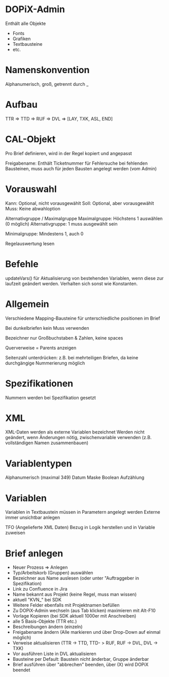 # DOPiX-Admin

Enthält alle Objekte

- Fonts
- Grafiken
- Textbausteine
- etc.

# Namenskonvention

Alphanumerisch, groß, getrennt durch _

# Aufbau

TTR => TTD => RUF => DVL => [LAY, TXK, ASL, END]

# CAL-Objekt

Pro Brief definieren, wird in der Regel kopiert und angepasst

Freigabename:
Enthält Ticketnummer für Fehlersuche bei fehlenden Bausteinen,
muss auch für jeden Bausten angelegt werden (vom Admin)


# Vorauswahl

Kann: Optional, nicht vorausgewählt
Soll: Optional, aber vorausgewählt
Muss: Keine abwahloption

Alternativgruppe / Maximalgruppe
Maximalgruppe: Höchstens 1 auswählen (0 möglich)
Alternativgruppe: 1 muss ausgewählt sein

Minimalgruppe: Mindestens 1, auch 0

Regelauswertung lesen

# Befehle

updateVars() für Aktualisierung von bestehenden Variablen, wenn diese zur laufzeit geändert werden. Verhalten sich sonst wie Konstanten.

# Allgemein

Verschiedene Mapping-Bausteine für unterschiedliche positionen im Brief

Bei dunkelbriefen kein Muss verwenden

Bezeichner nur Großbuchstaben & Zahlen, keine spaces

Querverweise = Parents anzeigen

Seitenzahl unterdrücken: z.B. bei mehrteiligen Briefen, da keine durchgängige Nummerierung möglich

# Spezifikationen

Nummern werden bei Spezifikation gesetzt

# XML

XML-Daten werden als externe Variablen bezeichnet
Werden nicht geändert, wenn Änderungen nötig, zwischenvariable verwenden (z.B. vollständigen Namen zusammenbauen)

# Variablentypen

Alphanumerisch (maximal 349)
Datum
Maske
Boolean
Aufzählung

# Variablen

Variablen in Textbaustein müssen in Parametern angelegt werden
Externe immer unsichtbar anlegen

TFO (Angelieferte XML Daten)
Bezug in Logik herstellen und in Variable zuweisen

# Brief anlegen

* Neuer Prozess => Anlegen
* Typ/Arbeitskorb (Gruppen) auswählen
* Bezeichner aus Name auslesen (oder unter "Auftraggeber in Spezifikation)
* Link zu Confluence in Jira
* Name bekannt aus Projekt (keine Regel, muss man wissen)
* aktuell "KVN_" bei SDK
* Weitere Felder ebenfalls mit Projektnamen befüllen
* Zu DOPiX-Admin wechseln (aus Tab klicken) maximieren mit Alt-F10
* Vorlage Kopieren (bei SDK aktuell 1000er mit Anschreiben)
* alle 5 Basis-Objekte (TTR etc.)
* Beschreibungen ändern (einzeln)
* Freigabename ändern (Alle markieren und über Drop-Down auf einmal möglich)
* Verweise aktualisieren (TTR -> TTD, TTD- > RUF, RUF -> DVL, DVL -> TXK)
* Vor ausführen Liste in DVL aktualisieren
* Bausteine per Default: Baustein nicht änderbar, Gruppe änderbar
* Brief ausführen über "abbrechen" beenden, über (X) wird DOPiX beendet
